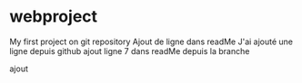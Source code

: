 webproject
==========

My first project on git repository 
Ajout de ligne dans readMe
J'ai ajouté une ligne depuis github
ajout ligne 7 dans readMe depuis la branche

ajout